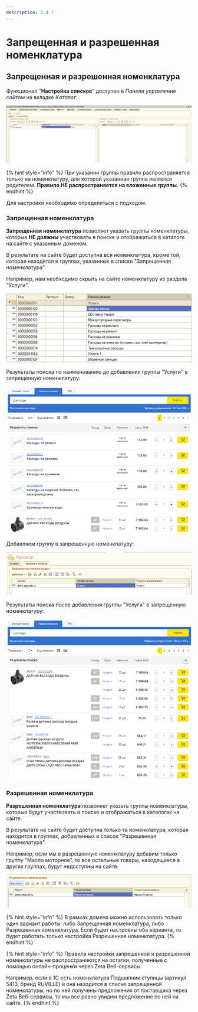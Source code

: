```yaml
---
description: 2.4.7
---
```


# Запрещенная и разрешенная номенклатура

## Запрещенная и разрешенная номенклатура

Функционал "**Настройка списков**" доступен в _Панели управления сайтом_ на вкладке _Каталог_.

![](../../.gitbook/assets/image%20%28115%29.png)

{% hint style="info" %}
При указании группы правило распространяется только на номенклатуру, для которой указанная группа является родителем. **Правило НЕ распространяется на вложенные группы.**
{% endhint %}

Для настройки необходимо определиться с подходом.

### Запрещенная номенклатура

**Запрещенная номенклатура** позволяет указать группы номенклатуры, которые **НЕ должны** участвовать в поиске и отображаться в каталоге на сайте с указанным доменом.

В результате на сайте будет доступна вся номенклатура, кроме той, которая находится в группах, указанных в списке "Запрещенная номенклатура".

Например, нам необходимо скрыть на сайте номенклатуру из раздела "Услуги".

![](../../.gitbook/assets/image%20%2817%29.png)

Результаты поиска по наименованию до добавления группы "Услуги" в запрещенную номенклатуру:

![](../../.gitbook/assets/image%20%2884%29.png)

Добавляем группу в запрещенную номенклатуру:

![](../../.gitbook/assets/image%20%2812%29.png)

Результаты поиска после добавления группы "Услуги" в запрещенную номенклатуру:

![](../../.gitbook/assets/image%20%2847%29.png)

### Разрешенная номенклатура

**Разрешенная номенклатура** позволяет указать группы номенклатуры, которые будут участвовать в поиске и отображаться в каталогах на сайте.

В результате на сайте будет доступна только та номенклатура, которая находится в группах, добавленных в список "Разрешенная номенклатура".

Например, если мы в разрешенную номенклатуру добавим только группу "Масло моторное", то все остальные товары, находящиеся в других группах, будут недоступны на сайте.

![](../../.gitbook/assets/image%20%2882%29.png)

{% hint style="info" %}
В рамках домена можно использовать только один вариант работы: либо Запрещенная номенклатура, либо Разрешенная номенклатура. Если будет настроены оба варианта, то будет работать только настройка Разрешенная номенклатура.
{% endhint %}

{% hint style="info" %}
Правила настройки запрещенной и разрешенной номенклатуры не распространяются на остатки, полученные с помощью онлайн-проценки через Zeta Веб-сервисы.

Например, если в 1С есть номенклатура Подшипник ступицы \(артикул 5413, бренд RUVILLE\) и она находится в списке запрещенной номенклатуры, но по ней получены предложения от поставщика через Zeta Веб-сервисы, то мы все равно увидим предложение по ней на сайте.
{% endhint %}




